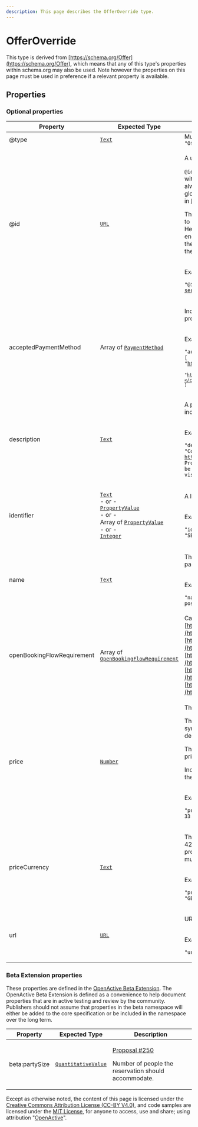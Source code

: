 ```yaml
---
description: This page describes the OfferOverride type.
---
```


# OfferOverride

This type is derived from [https://schema.org/Offer](https://schema.org/Offer), which means that any of this type's properties within schema.org may also be used. Note however the properties on this page must be used in preference if a relevant property is available.

## **Properties**

### **Optional properties**

| Property                   | Expected Type                                                                                                                                                                                                                                                                                                                                                                                | Description                                                                                                                                                                                                                                                                                                                                                                                                                                                                                                                                                                                                                                                                                                                                                               |
| -------------------------- | -------------------------------------------------------------------------------------------------------------------------------------------------------------------------------------------------------------------------------------------------------------------------------------------------------------------------------------------------------------------------------------------- | ------------------------------------------------------------------------------------------------------------------------------------------------------------------------------------------------------------------------------------------------------------------------------------------------------------------------------------------------------------------------------------------------------------------------------------------------------------------------------------------------------------------------------------------------------------------------------------------------------------------------------------------------------------------------------------------------------------------------------------------------------------------------- |
| @type                      | [`Text`](https://schema.org/Text)                                                                                                                                                                                                                                                                                                                                                            | Must always be present and set to `"@type": "OfferOverride"`                                                                                                                                                                                                                                                                                                                                                                                                                                                                                                                                                                                                                                                                                                              |
| @id                        | [`URL`](https://schema.org/URL)                                                                                                                                                                                                                                                                                                                                                              | <p>A unique URI-based identifier for the record.</p><p><code>@id</code> properties are used as identifiers for compatibility with JSON-LD. The value of such a property must always be an absolute URI that provides a stable globally unique identifier for the resource, as described in <a href="https://tools.ietf.org/html/rfc3986">RFC3986</a>.</p><p>The primary purpose of the URI format in this context is to provide natural namespacing for the identifier. Hence, the URI itself may not resolve to a valid endpoint, but must use a domain name controlled by the resource owner (the organisation responsible for the OpenActive open data feed).</p><p><br>Example</p><p><code>"@id": "https://api.example.com/session-series/12345#/offers/2"</code></p> |
| acceptedPaymentMethod      | Array of [`PaymentMethod`](http://purl.org/goodrelations/v1#PaymentMethod)                                                                                                                                                                                                                                                                                                                   | <p>Indicates the offline payment methods accepted by this provider.</p><p><br>Example</p><p><code>"acceptedPaymentMethod": [</code><br>  <code>"http://purl.org/goodrelations/v1#Cash",</code><br>  <code>"http://purl.org/goodrelations/v1#PaymentMethodCreditCard"</code><br><code>]</code></p>                                                                                                                                                                                                                                                                                                                                                                                                                                                                         |
| description                | [`Text`](https://schema.org/Text)                                                                                                                                                                                                                                                                                                                                                            | <p>A plain text description of the Offer, which must not include HTML or other markup.</p><p><br>Example</p><p><code>"description": "Concession requirements are available at https://www.fusion-lifestyle.com/. Proof of entitlement to concession membership must be provided when you visit the centre."</code></p>                                                                                                                                                                                                                                                                                                                                                                                                                                                    |
| identifier                 | <p><a href="https://schema.org/Text"><code>Text</code></a><br>- or -<br><a href="https://developer.openactive.io/data-model/types/propertyvalue"><code>PropertyValue</code></a><br>- or -<br>Array of <a href="https://developer.openactive.io/data-model/types/propertyvalue"><code>PropertyValue</code></a><br>- or -<br><a href="https://schema.org/Integer"><code>Integer</code></a></p> | <p>A local non-URI identifier for the resource</p><p><br>Example</p><p><code>"identifier": "SB1234"</code></p>                                                                                                                                                                                                                                                                                                                                                                                                                                                                                                                                                                                                                                                            |
| name                       | [`Text`](https://schema.org/Text)                                                                                                                                                                                                                                                                                                                                                            | <p>The name of the Offer suitable for communication to participants.</p><p><br>Example</p><p><code>"name": "Speedball winger position"</code></p>                                                                                                                                                                                                                                                                                                                                                                                                                                                                                                                                                                                                                         |
| openBookingFlowRequirement | Array of [`OpenBookingFlowRequirement`](https://openactive.io/OpenBookingFlowRequirement)                                                                                                                                                                                                                                                                                                    | Can include [https://openactive.io/OpenBookingIntakeForm](https://openactive.io/OpenBookingIntakeForm), [https://openactive.io/OpenBookingAttendeeDetails](https://openactive.io/OpenBookingAttendeeDetails), [https://openactive.io/OpenBookingApproval](https://openactive.io/OpenBookingApproval), [https://openactive.io/OpenBookingNegotiation](https://openactive.io/OpenBookingNegotiation), [https://openactive.io/OpenBookingMessageExchange](https://openactive.io/OpenBookingMessageExchange)                                                                                                                                                                                                                                                                  |
| price                      | [`Number`](https://schema.org/Number)                                                                                                                                                                                                                                                                                                                                                        | <p>The offer price of the activity.</p><p>This price should be specified without currency symbols and as a floating point number with two decimal places.</p><p>The currency of the price should be expressed in the priceCurrency field.</p><p>Includes or excludes tax depending on the taxMode of the seller.</p><p><br>Example</p><p><code>"price": 33</code></p>                                                                                                                                                                                                                                                                                                                                                                                                     |
| priceCurrency              | [`Text`](https://schema.org/Text)                                                                                                                                                                                                                                                                                                                                                            | <p>The currency of the price. Specified as a 3-letter ISO 4217 value. If an Offer has a zero price, then this property is not required. Otherwise the priceCurrency must be specified.</p><p><br>Example</p><p><code>"priceCurrency": "GBP"</code></p>                                                                                                                                                                                                                                                                                                                                                                                                                                                                                                                    |
| url                        | [`URL`](https://schema.org/URL)                                                                                                                                                                                                                                                                                                                                                              | <p>URL describing the offer</p><p><br>Example</p><p><code>"url": "http://www.rphs.org.uk/"</code></p>                                                                                                                                                                                                                                                                                                                                                                                                                                                                                                                                                                                                                                                                     |

### **Beta Extension properties**

These properties are defined in the [OpenActive Beta Extension](https://openactive.io/ns-beta). The OpenActive Beta Extension is defined as a convenience to help document properties that are in active testing and review by the community. Publishers should not assume that properties in the beta namespace will either be added to the core specification or be included in the namespace over the long term.

| Property       | Expected Type                                               | Description                                                                                                                                                       |
| -------------- | ----------------------------------------------------------- | ----------------------------------------------------------------------------------------------------------------------------------------------------------------- |
| beta:partySize | [`QuantitativeValue`](https://schema.org/QuantitativeValue) | <p><a href="https://github.com/openactive/modelling-opportunity-data/issues/250">Proposal #250</a></p><p>Number of people the reservation should accommodate.</p> |

Except as otherwise noted, the content of this page is licensed under the [Creative Commons Attribution License (CC-BY V4.0)](https://creativecommons.org/licenses/by/4.0/), and code samples are licensed under the [MIT License](https://opensource.org/licenses/MIT), for anyone to access, use and share; using attribution "[OpenActive](https://www.openactive.io/)".
